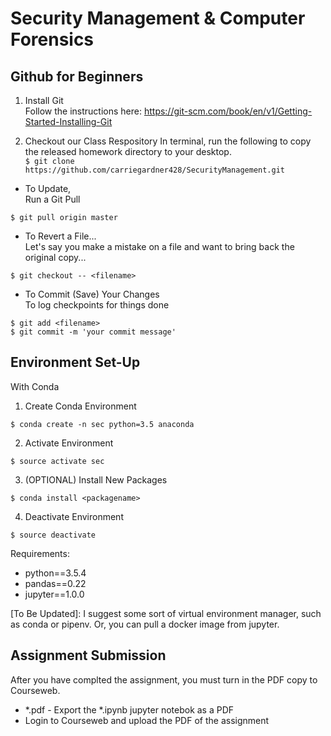 # Security Management & Computer Forensics

## Github for Beginners
1. Install Git  
Follow the instructions here: https://git-scm.com/book/en/v1/Getting-Started-Installing-Git  

2. Checkout our Class Respository
In terminal, run the following to copy the released homework directory to your desktop.   
```$ git clone https://github.com/carriegardner428/SecurityManagement.git```  

- To Update,  
Run a Git Pull  

```
$ git pull origin master 
```  

- To Revert a File...  
Let's say you make a mistake on a file and want to bring back the original copy...  

```
$ git checkout -- <filename>
``` 

- To Commit (Save) Your Changes  
To log checkpoints for things done  

```
$ git add <filename>  
$ git commit -m 'your commit message'  
```  

## Environment Set-Up  

With Conda  
1. Create Conda Environment
``` 
$ conda create -n sec python=3.5 anaconda 
```
2. Activate Environment
```
$ source activate sec
```
3. (OPTIONAL) Install New Packages
```
$ conda install <packagename>
```
4. Deactivate Environment
```
$ source deactivate
```

Requirements:  
- python==3.5.4  
- pandas==0.22  
- jupyter==1.0.0

[To Be Updated]: I suggest some sort of virtual environment manager, such as conda or pipenv. Or, you can pull a docker image from jupyter. 

## Assignment Submission
After you have complted the assignment, you must turn in the PDF copy to Courseweb.  

- *.pdf - Export the *.ipynb jupyter notebok as a PDF  
- Login to Courseweb and upload the PDF of the assignment  



